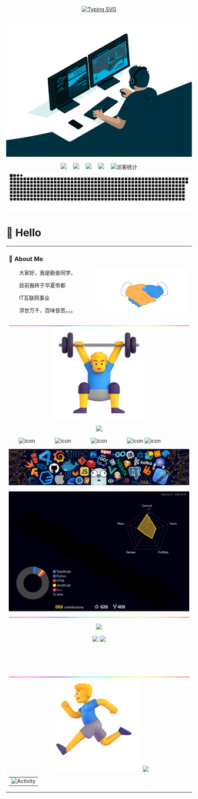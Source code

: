 <div align="center">
  
  <!-- dynamic typing effect 动态打字效果 -->
  <div align="center">
    <a href="https://baiweijieku.github.io/">
      <img src="https://readme-typing-svg.demolab.com?font=Fira+Code&pause=1000&width=435&lines=console.log(Hello%2C%20World!);祝您今天一码平川!&center=true&size=27" alt="Typing SVG" />
    </a>
  </div>

  <!-- knock code pictures 敲代码的图片 -->
  <img src="https://raw.githubusercontent.com/BaiWeiJieKu/BaiWeiJieKu/main/assets/images/coding.gif" /><br>

  <!-- profile logo 个人资料徽标 -->
  <div align="center">
    <a href="https://baiweijieku.github.io/"><img src="https://img.shields.io/badge/Website-博客-blue" /></a>&emsp;
    <a href=""><img src="https://img.shields.io/badge/Bilibili-B站-ff69b4" /></a>&emsp;
    <a href="https://blog.csdn.net/qq_36925536"><img src="https://img.shields.io/badge/CSDN-论坛-c32136" /></a>&emsp;
    <a href=""><img src="https://img.shields.io/badge/Zhihu-知乎-blue" /></a>&emsp;
    <!-- visitor statistics logo 访客数统计徽标 -->
    <img src="https://visitor-badge.glitch.me/badge?page_id=BaiWeiJieKu" alt="访客统计" />
  </div>

  <!-- Snake Code Contribution Map 贪吃蛇代码贡献图 -->
  <img src="https://raw.githubusercontent.com/BaiWeiJieKu/BaiWeiJieKu/main/profile-snake-contrib/github-contribution-grid-snake-dark.svg" />

</div>


#  🙋 Hello

<table>
<tr><td>

<!-- About me 关于我 -->
### 🤺 About Me
  
<img align="right" width="250" src="https://raw.githubusercontent.com/BaiWeiJieKu/BaiWeiJieKu/main/assets/images/hi.gif" />

<p>&emsp;&emsp;大家好，我是勤奋同学。</p>
<p>&emsp;&emsp;目前搬砖于华夏帝都</p>
<p>&emsp;&emsp;IT互联网事业</p>
<p>&emsp;&emsp;浮世万千，百味皆苦。。。</p>

</td></tr>

<tr><td>


<!-- ########################################## 分割 ########################################## -->
<img width="200%" src="https://raw.githubusercontent.com/BaiWeiJieKu/BaiWeiJieKu/main/assets/images/hr.gif" />

<div align="center" >

<!-- just img 图片 -->
<img src="https://raw.githubusercontent.com/BaiWeiJieKu/BaiWeiJieKu/main/assets/images/man.png" alt="Man Lifting Weights" width="250" height="250" />


<!-- programming tool icon 编程工具图标 -->
<img src="https://skillicons.dev/icons?i=ps,ai,pr,twitter,mongodb,instagram,idea,git" /><br>

<!-- svg -->
<img src="https://techstack-generator.vercel.app/kubernetes-icon.svg" alt="icon" width="65" style="width: 65px; height: 65px; margin-right: 50px; margin-bottom: 0px;" />
<img src="https://techstack-generator.vercel.app/mysql-icon.svg" alt="icon" width="65" style="width: 65px; height: 65px; margin-right: 50px; margin-bottom: 0px;" />
<img src="https://techstack-generator.vercel.app/docker-icon.svg" alt="icon" width="65" style="width: 65px; height: 65px; margin-right: 50px; margin-bottom: 0px;" /> 
<img src="https://techstack-generator.vercel.app/java-icon.svg" alt="icon" width="65" style="width: 65px; height: 65px; margin-right: 0px; margin-bottom: 0px;" />
<img src="https://techstack-generator.vercel.app/nginx-icon.svg" alt="icon" width="65" style="width: 65px; height: 65px; margin-right: 50px; margin-bottom: 0px;" /><br>


<!-- just img 图片 -->
<img src="https://raw.githubusercontent.com/BaiWeiJieKu/BaiWeiJieKu/main/assets/images/icon.png" /></div>

<!-- profile-3d-contrib 3D贡献图-->
<img src="https://raw.githubusercontent.com/BaiWeiJieKu/BaiWeiJieKu/main/profile-3d-contrib/profile-night-rainbow.svg" />
</div>

<!-- ########################################## 分割 ########################################## -->
<img width="200%" src="https://raw.githubusercontent.com/BaiWeiJieKu/BaiWeiJieKu/main/assets/images/hr.gif" />

<div align="center" >
  
<!-- GitHub 奖杯🏆 -->
<img  src="https://github-profile-trophy.vercel.app/?username=BaiWeiJieKu&theme=gruvbox&row=1&column=7&no-frame=true&no-bg=true" /><br>

<!-- GitHub 数据统计 -->
<img height="137px" src="https://github-readme-stats-git-masterrstaa-rickstaa.vercel.app/api?username=BaiWeiJieKu&hide_title=true&hide_border=true&show_icons=trueline_height=21&text_color=000&icon_color=000&bg_color=0,ea6161,ffc64d,fffc4d,52fa5a&theme=graywhite" />
<img height="137px" src="https://github-readme-stats-git-masterrstaa-rickstaa.vercel.app/api/top-langs/?username=BaiWeiJieKu&hide_title=true&hide_border=true&layout=compact&langs_count=6&text_color=000&icon_color=fff&bg_color=0,52fa5a,4dfcff,c64dff&theme=graywhite" /><br><br>

<br><br>
</div>

<!-- ########################################## 分割 ########################################## -->
<img width="200%" src="https://raw.githubusercontent.com/BaiWeiJieKu/BaiWeiJieKu/main/assets/images/hr.gif" />

<div align="center">

<!-- run 图片 -->
<img src="https://raw.githubusercontent.com/BaiWeiJieKu/BaiWeiJieKu/main/assets/images/man_run.png" alt="Man Running" width="250" height="250" />


<!-- github-readme-streak-stats 连续提交代码天数记录 -->
<img align="center" src="https://github-readme-streak-stats.herokuapp.com/?user=BaiWeiJieKu&theme=dark&hide_border=true" />


<!-- GitHub Activity Graph GitHub 活动图 -->
<table align="center">
  <tr>
    <td><img src="https://github-readme-activity-graph.cyclic.app/graph?username=BaiWeiJieKu&theme=xcode&bg_color=FF000000&hide_border=true" alt="Activity"/></td>
  </tr>
</table>

</div>